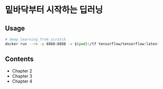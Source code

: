 # 밑바닥부터 시작하는 딥러닝

## Usage

```bash
# deep_learning_from_scratch
docker run --rm -p 8888:8888 -v $(pwd):/tf tensorflow/tensorflow:latest-jupyter
```

## Contents

- Chapter 2
- Chapter 3
- Chapter 4
